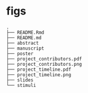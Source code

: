 
# figs

    .
    ├── README.Rmd
    ├── README.md
    ├── abstract
    ├── manuscript
    ├── poster
    ├── project_contributors.pdf
    ├── project_contributors.png
    ├── project_timeline.pdf
    ├── project_timeline.png
    ├── slides
    └── stimuli
